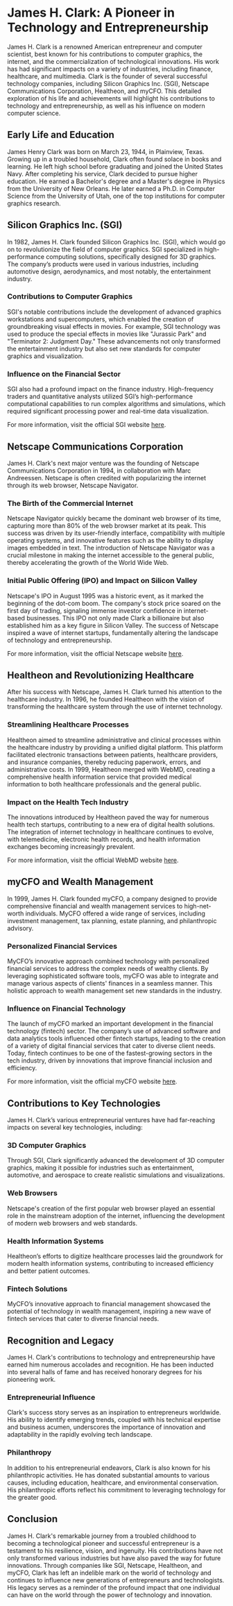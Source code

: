 # James H. Clark: A Pioneer in Technology and Entrepreneurship

James H. Clark is a renowned American entrepreneur and computer scientist, best known for his contributions to computer graphics, the internet, and the commercialization of technological innovations. His work has had significant impacts on a variety of industries, including finance, healthcare, and multimedia. Clark is the founder of several successful technology companies, including Silicon Graphics Inc. (SGI), Netscape Communications Corporation, Healtheon, and myCFO. This detailed exploration of his life and achievements will highlight his contributions to technology and entrepreneurship, as well as his influence on modern computer science.

## Early Life and Education

James Henry Clark was born on March 23, 1944, in Plainview, Texas. Growing up in a troubled household, Clark often found solace in books and learning. He left high school before graduating and joined the United States Navy. After completing his service, Clark decided to pursue higher education. He earned a Bachelor's degree and a Master's degree in Physics from the University of New Orleans. He later earned a Ph.D. in Computer Science from the University of Utah, one of the top institutions for computer graphics research.

## Silicon Graphics Inc. (SGI)

In 1982, James H. Clark founded Silicon Graphics Inc. (SGI), which would go on to revolutionize the field of computer graphics. SGI specialized in high-performance computing solutions, specifically designed for 3D graphics. The company’s products were used in various industries, including automotive design, aerodynamics, and most notably, the entertainment industry.

### Contributions to Computer Graphics

SGI's notable contributions include the development of advanced graphics workstations and supercomputers, which enabled the creation of groundbreaking visual effects in movies. For example, SGI technology was used to produce the special effects in movies like "Jurassic Park" and "Terminator 2: Judgment Day." These advancements not only transformed the entertainment industry but also set new standards for computer graphics and visualization.

### Influence on the Financial Sector

SGI also had a profound impact on the finance industry. High-frequency traders and quantitative analysts utilized SGI’s high-performance computational capabilities to run complex algorithms and simulations, which required significant processing power and real-time data visualization.

For more information, visit the official SGI website [here](http://www.sgi.com).

## Netscape Communications Corporation

James H. Clark's next major venture was the founding of Netscape Communications Corporation in 1994, in collaboration with Marc Andreessen. Netscape is often credited with popularizing the internet through its web browser, Netscape Navigator.

### The Birth of the Commercial Internet

Netscape Navigator quickly became the dominant web browser of its time, capturing more than 80% of the web browser market at its peak. This success was driven by its user-friendly interface, compatibility with multiple operating systems, and innovative features such as the ability to display images embedded in text. The introduction of Netscape Navigator was a crucial milestone in making the internet accessible to the general public, thereby accelerating the growth of the World Wide Web.

### Initial Public Offering (IPO) and Impact on Silicon Valley

Netscape's IPO in August 1995 was a historic event, as it marked the beginning of the dot-com boom. The company's stock price soared on the first day of trading, signaling immense investor confidence in internet-based businesses. This IPO not only made Clark a billionaire but also established him as a key figure in Silicon Valley. The success of Netscape inspired a wave of internet startups, fundamentally altering the landscape of technology and entrepreneurship.

For more information, visit the official Netscape website [here](http://home.netscape.com).

## Healtheon and Revolutionizing Healthcare

After his success with Netscape, James H. Clark turned his attention to the healthcare industry. In 1996, he founded Healtheon with the vision of transforming the healthcare system through the use of internet technology.

### Streamlining Healthcare Processes

Healtheon aimed to streamline administrative and clinical processes within the healthcare industry by providing a unified digital platform. This platform facilitated electronic transactions between patients, healthcare providers, and insurance companies, thereby reducing paperwork, errors, and administrative costs. In 1999, Healtheon merged with WebMD, creating a comprehensive health information service that provided medical information to both healthcare professionals and the general public.

### Impact on the Health Tech Industry

The innovations introduced by Healtheon paved the way for numerous health tech startups, contributing to a new era of digital health solutions. The integration of internet technology in healthcare continues to evolve, with telemedicine, electronic health records, and health information exchanges becoming increasingly prevalent.

For more information, visit the official WebMD website [here](http://www.webmd.com).

## myCFO and Wealth Management

In 1999, James H. Clark founded myCFO, a company designed to provide comprehensive financial and wealth management services to high-net-worth individuals. MyCFO offered a wide range of services, including investment management, tax planning, estate planning, and philanthropic advisory.

### Personalized Financial Services

MyCFO’s innovative approach combined technology with personalized financial services to address the complex needs of wealthy clients. By leveraging sophisticated software tools, myCFO was able to integrate and manage various aspects of clients' finances in a seamless manner. This holistic approach to wealth management set new standards in the industry.

### Influence on Financial Technology

The launch of myCFO marked an important development in the financial technology (fintech) sector. The company’s use of advanced software and data analytics tools influenced other fintech startups, leading to the creation of a variety of digital financial services that cater to diverse client needs. Today, fintech continues to be one of the fastest-growing sectors in the tech industry, driven by innovations that improve financial inclusion and efficiency.

For more information, visit the official myCFO website [here](http://www.mycfo.com).

## Contributions to Key Technologies

James H. Clark’s various entrepreneurial ventures have had far-reaching impacts on several key technologies, including:

### 3D Computer Graphics

Through SGI, Clark significantly advanced the development of 3D computer graphics, making it possible for industries such as entertainment, automotive, and aerospace to create realistic simulations and visualizations.

### Web Browsers

Netscape's creation of the first popular web browser played an essential role in the mainstream adoption of the internet, influencing the development of modern web browsers and web standards.

### Health Information Systems

Healtheon’s efforts to digitize healthcare processes laid the groundwork for modern health information systems, contributing to increased efficiency and better patient outcomes.

### Fintech Solutions

MyCFO’s innovative approach to financial management showcased the potential of technology in wealth management, inspiring a new wave of fintech services that cater to diverse financial needs.

## Recognition and Legacy

James H. Clark's contributions to technology and entrepreneurship have earned him numerous accolades and recognition. He has been inducted into several halls of fame and has received honorary degrees for his pioneering work.

### Entrepreneurial Influence

Clark's success story serves as an inspiration to entrepreneurs worldwide. His ability to identify emerging trends, coupled with his technical expertise and business acumen, underscores the importance of innovation and adaptability in the rapidly evolving tech landscape.

### Philanthropy

In addition to his entrepreneurial endeavors, Clark is also known for his philanthropic activities. He has donated substantial amounts to various causes, including education, healthcare, and environmental conservation. His philanthropic efforts reflect his commitment to leveraging technology for the greater good.

## Conclusion

James H. Clark's remarkable journey from a troubled childhood to becoming a technological pioneer and successful entrepreneur is a testament to his resilience, vision, and ingenuity. His contributions have not only transformed various industries but have also paved the way for future innovations. Through companies like SGI, Netscape, Healtheon, and myCFO, Clark has left an indelible mark on the world of technology and continues to influence new generations of entrepreneurs and technologists. His legacy serves as a reminder of the profound impact that one individual can have on the world through the power of technology and innovation.